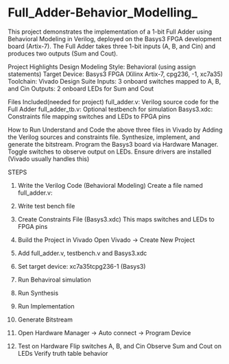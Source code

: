 # Full_Adder-Behavior_Modelling_
This project demonstrates the implementation of a 1-bit Full Adder using Behavioral Modeling in Verilog, deployed on the Basys3 FPGA development board (Artix-7). The Full Adder takes three 1-bit inputs (A, B, and Cin) and produces two outputs (Sum and Cout).

Project Highlights
Design Modeling Style: Behavioral (using assign statements)
Target Device: Basys3 FPGA (Xilinx Artix-7, cpg236, -1, xc7a35)
Toolchain: Vivado Design Suite
Inputs: 3 onboard switches mapped to A, B, and Cin
Outputs: 2 onboard LEDs for Sum and Cout

Files Included(needed for project)
full_adder.v: Verilog source code for the Full Adder
full_adder_tb.v: Optional testbench for simulation
Basys3.xdc: Constraints file mapping switches and LEDs to FPGA pins

How to Run
Understand and Code the above three files in Vivado by Adding the Verilog sources and constraints file.
Synthesize, implement, and generate the bitstream.
Program the Basys3 board via Hardware Manager.
Toggle switches to observe output on LEDs.
Ensure drivers are installed (Vivado usually handles this)


STEPS
1. Write the Verilog Code (Behavioral Modeling)
Create a file named full_adder.v:
2. Write test bench file
3. Create Constraints File (Basys3.xdc)
This maps switches and LEDs to FPGA pins
4. Build the Project in Vivado
Open Vivado → Create New Project
5. Add full_adder.v, testbench.v and Basys3.xdc
6. Set target device: xc7a35tcpg236-1 (Basys3)
7. Run Behaviroal simulation
8. Run Synthesis
9. Run Implementation
10. Generate Bitstream
11. Open Hardware Manager → Auto connect → Program Device
    
12. Test on Hardware
Flip switches A, B, and Cin
Observe Sum and Cout on LEDs
Verify truth table behavior
